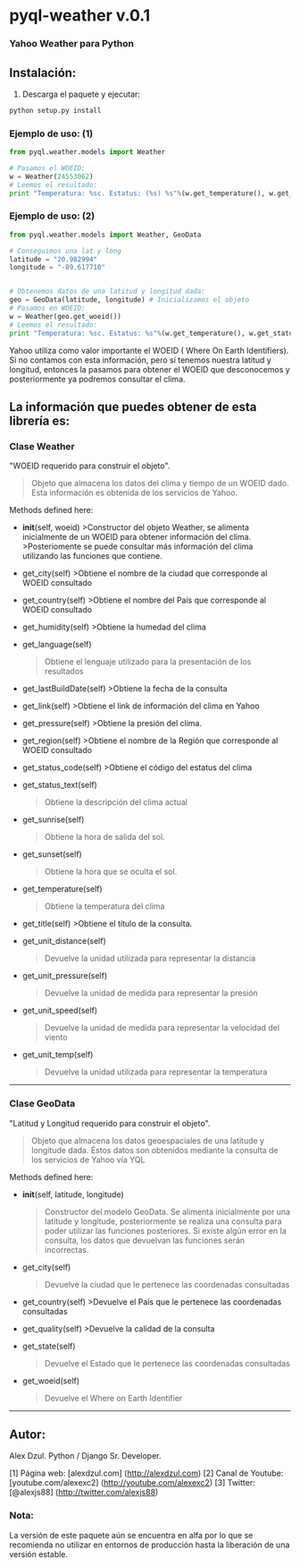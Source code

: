 pyql-weather v.0.1
=================
### Yahoo Weather para Python


Instalación:
------------------------------------------------------------

1. Descarga el paquete y ejecutar:

```bash
python setup.py install
```


### Ejemplo de uso: (1)

```python
from pyql.weather.models import Weather

# Pasamos el WOEID:
w = Weather(24553062)
# Leemos el resultado:
print "Temperatura: %sc. Estatus: (%s) %s"%(w.get_temperature(), w.get_status_code(), w.get_status_text())

```

### Ejemplo de uso: (2)

```python
from pyql.weather.models import Weather, GeoData

# Conseguimos una lat y long
latitude = "20.982994"
longitude = "-89.617710"


# Obtenemos datos de una latitud y longitud dada:
geo = GeoData(latitude, longitude) # Inicializamos el objeto
# Pasamos en WOEID:
w = Weather(geo.get_woeid())
# Leemos el resultado:
print "Temperatura: %sc. Estatus: %s"%(w.get_temperature(), w.get_status_text())

```

Yahoo utiliza como valor importante el WOEID ( Where On Earth Identifiers).
Si no contamos con esta información, pero sí tenemos nuestra latitud y longitud, entonces la pasamos
para obtener el WOEID que desconocemos y posteriormente ya podremos consultar el clima.



La información que puedes obtener de esta librería es:
----------------------------------------------------------------------------------------------------

### Clase Weather
"WOEID requerido para construir el objeto".

>Objeto que almacena los datos del clima y tiempo de un WOEID dado. Esta información es obtenida de los
>servicios de Yahoo.

Methods defined here:

+ __init__(self, woeid)
       >Constructor del objeto Weather, se alimenta inicialmente de un WOEID para obtener información del clima.
       >Posteriomente se puede consultar más información del clima utilizando las funciones que contiene.

+ get_city(self)
       >Obtiene el nombre de la ciudad que corresponde al WOEID consultado

+ get_country(self)
      >Obtiene el nombre del País que corresponde al WOEID consultado

+ get_humidity(self)
       >Obtiene la humedad del clima

+ get_language(self)
     >Obtiene el lenguaje utilizado para la presentación de los resultados

+ get_lastBuildDate(self)
      >Obtiene la fecha de la consulta

+ get_link(self)
      >Obtiene el link de información del clima en Yahoo

+ get_pressure(self)
      >Obtiene la presión del clima.

+ get_region(self)
      >Obtiene el nombre de la Región que corresponde al WOEID consultado

+ get_status_code(self)
      >Obtiene el código del estatus del clima

+ get_status_text(self)
     >Obtiene la descripción del clima actual

+ get_sunrise(self)
     >Obtiene la hora de salida del sol.

+ get_sunset(self)
     >Obtiene la hora que se oculta el sol.

+ get_temperature(self)
     >Obtiene la temperatura del clima

+ get_title(self)
      >Obtiene el título de la consulta.

+ get_unit_distance(self)
     >Devuelve la unidad utilizada para representar la distancia

+ get_unit_pressure(self)
     >Devuelve la unidad de medida para representar la presión

+ get_unit_speed(self)
     >Devuelve la unidad de medida para representar la velocidad del viento

+ get_unit_temp(self)
     >Devuelve la unidad utilizada para representar la temperatura

--------------------------------------------------------------------------------------

### Clase GeoData
"Latitud y Longitud requerido para construir el objeto".

  >Objeto que almacena los datos geoespaciales de una latitude y longitude dada. Éstos datos son obtenidos
  >mediante la consulta de los servicios de Yahoo vía YQL

Methods defined here:

+  __init__(self, latitude, longitude)
     >Constructor del modelo GeoData. Se alimenta inicialmente por una latitude y longitude, posteriormente se
     >realiza una consulta para poder utilizar las funciones posteriores. Si existe algún error en la consulta, los datos
     >que devuelvan las funciones serán incorrectas.

+ get_city(self)
     >Devuelve la ciudad que le pertenece las coordenadas consultadas

+ get_country(self)
      >Devuelve el País que le pertenece las coordenadas consultadas

+ get_quality(self)
      >Devuelve la calidad de la consulta

+ get_state(self)
     >Devuelve el Estado que le pertenece las coordenadas consultadas

+ get_woeid(self)
     >Devuelve el Where on Earth Identifier

--------------------------------------------------------------------------------------

Autor:
-------------------------------------------------------------
Alex Dzul.
Python / Django Sr. Developer.

[1] Página web: [alexdzul.com] (http://alexdzul.com)
[2] Canal de Youtube: [youtube.com/alexexc2] (http://youtube.com/alexexc2)
[3] Twitter: [@alexjs88] (http://twitter.com/alexjs88)


### Nota:

La versión de este paquete aún se encuentra en alfa por lo que
se recomienda no utilizar en entornos de producción hasta la liberación
de una versión estable.
